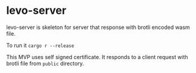 # levo-server

levo-server is skeleton for server that response with brotli encoded wasm file.

To run it `cargo r --release`

This MVP uses self signed certificate. It responds to a client request with brotli file from `public` directory. 
